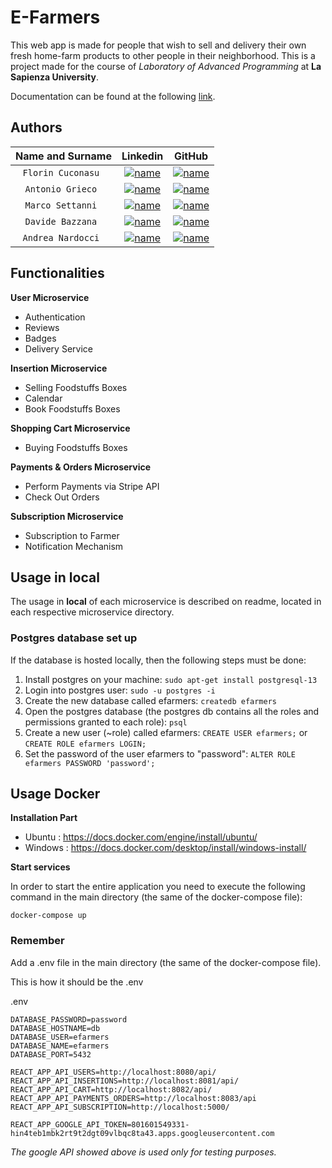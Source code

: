 # E-Farmers

This web app is made for people that wish to sell and delivery their own fresh home-farm products to other people in their neighborhood.
This is a project made for the course of *Laboratory of Advanced Programming* at **La Sapienza University**.

Documentation can be found at the following [link](https://github.com/florin-git/E-Farmers/blob/main/documentation/E-farmers%20documentation.pdf).

## Authors


| **Name and Surname** | **Linkedin** | **GitHub** |
| :---: | :---: | :---: |
| `Florin Cuconasu ` | [![name](https://github.com/nardoz-dev/projectName/blob/main/docs/sharedpictures/LogoIn.png)](https://www.linkedin.com/in/florin-cuconasu/) | [![name](https://github.com/nardoz-dev/projectName/blob/main/docs/sharedpictures/GitHubLogo.png)](https://github.com/florin-git) |
| `Antonio Grieco ` | [![name](https://github.com/nardoz-dev/projectName/blob/main/docs/sharedpictures/LogoIn.png)]() | [![name](https://github.com/nardoz-dev/projectName/blob/main/docs/sharedpictures/GitHubLogo.png)](https://github.com/AGrieco96) |
| `Marco Settanni ` | [![name](https://github.com/nardoz-dev/projectName/blob/main/docs/sharedpictures/LogoIn.png)](https://www.linkedin.com/in/marcosettanni/) | [![name](https://github.com/nardoz-dev/projectName/blob/main/docs/sharedpictures/GitHubLogo.png)](https://github.com/Marco7years) |
| `Davide Bazzana ` | [![name](https://github.com/nardoz-dev/projectName/blob/main/docs/sharedpictures/LogoIn.png)]() | [![name](https://github.com/nardoz-dev/projectName/blob/main/docs/sharedpictures/GitHubLogo.png)](https://github.com/davidebazzana) |
| `Andrea Nardocci ` | [![name](https://github.com/nardoz-dev/projectName/blob/main/docs/sharedpictures/LogoIn.png)](https://www.linkedin.com/in/andrea-nardocci) | [![name](https://github.com/nardoz-dev/projectName/blob/main/docs/sharedpictures/GitHubLogo.png)](https://github.com/nardoz-dev) |


## Functionalities
**User Microservice**
- Authentication
- Reviews
- Badges
- Delivery Service

**Insertion Microservice**
- Selling Foodstuffs Boxes
- Calendar
- Book Foodstuffs Boxes

**Shopping Cart Microservice**
- Buying Foodstuffs Boxes

**Payments & Orders Microservice**
- Perform Payments via Stripe API
- Check Out Orders

**Subscription Microservice**
- Subscription to Farmer
- Notification Mechanism


## Usage in local
The usage in **local** of each microservice is described on readme, located in each respective microservice directory.

### Postgres database set up
If the database is hosted locally, then the following steps must be done:
1) Install postgres on your machine: `sudo apt-get install postgresql-13`
2) Login into postgres user: `sudo -u postgres -i`
3) Create the new database called efarmers: `createdb efarmers`
4) Open the postgres database (the postgres db contains all the roles and permissions granted to each role): `psql`
5) Create a new user (~role) called efarmers: `CREATE USER efarmers;` or `CREATE ROLE efarmers LOGIN;`
6) Set the password of the user efarmers to "password": `ALTER ROLE efarmers PASSWORD 'password';`

## Usage Docker
**Installation Part**
- Ubuntu : https://docs.docker.com/engine/install/ubuntu/
- Windows : https://docs.docker.com/desktop/install/windows-install/

**Start services**

In order to start the entire application you need to execute the following command in the main directory (the same of the docker-compose file):
```
docker-compose up
```


### Remember 
Add a .env file in the main directory (the same of the docker-compose file).

This is how it should be the .env 

.env 
```
DATABASE_PASSWORD=password
DATABASE_HOSTNAME=db
DATABASE_USER=efarmers
DATABASE_NAME=efarmers
DATABASE_PORT=5432

REACT_APP_API_USERS=http://localhost:8080/api/
REACT_APP_API_INSERTIONS=http://localhost:8081/api/
REACT_APP_API_CART=http://localhost:8082/api/
REACT_APP_API_PAYMENTS_ORDERS=http://localhost:8083/api
REACT_APP_API_SUBSCRIPTION=http://localhost:5000/

REACT_APP_GOOGLE_API_TOKEN=801601549331-hin4teb1mbk2rt9t2dgt09vlbqc8ta43.apps.googleusercontent.com
```

*The google API showed above is used only for testing purposes.*
